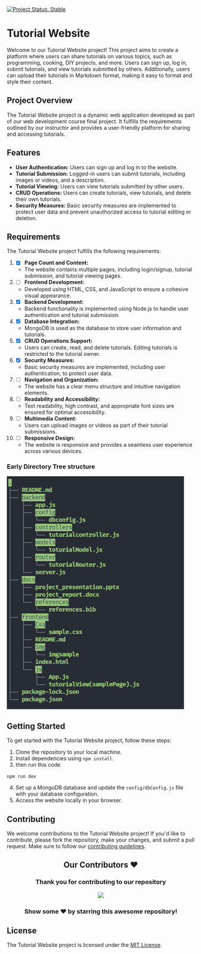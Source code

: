 [![Project Status: Stable](https://img.shields.io/badge/Project%20Status-Stable-brightgreen)](https://github.com/Abdallemo/Web-Dev-Final-Project-UTHM)


# Tutorial Website

Welcome to our Tutorial Website project! This project aims to create a platform where users can share tutorials on various topics, such as programming, cooking, DIY projects, and more. Users can sign up, log in, submit tutorials, and view tutorials submitted by others. Additionally, users can upload their tutorials in Markdown format, making it easy to format and style their content.
## Project Overview

The Tutorial Website project is a dynamic web application developed as part of our web development course final project. It fulfills the requirements outlined by our instructor and provides a user-friendly platform for sharing and accessing tutorials.

## Features

- **User Authentication:** Users can sign up and log in to the website.
- **Tutorial Submission:** Logged-in users can submit tutorials, including images or videos, and a description.
- **Tutorial Viewing:** Users can view tutorials submitted by other users.
- **CRUD Operations:** Users can create tutorials, view tutorials, and delete their own tutorials.
- **Security Measures:** Basic security measures are implemented to protect user data and prevent unauthorized access to tutorial editing or deletion.

## Requirements

The Tutorial Website project fulfills the following requirements:

1. - [x] **Page Count and Content:**
   - The website contains multiple pages, including login/signup, tutorial submission, and tutorial viewing pages.

2. - [ ] **Frontend Development:**
   - Developed using HTML, CSS, and JavaScript to ensure a cohesive visual appearance.

3. - [x] **Backend Development:**
   - Backend functionality is implemented using Node.js to handle user authentication and tutorial submission.

4. - [x] **Database Integration:**
   - MongoDB is used as the database to store user information and tutorials.

5. - [x] **CRUD Operations Support:**
   - Users can create, read, and delete tutorials. Editing tutorials is restricted to the tutorial owner.

6. - [x] **Security Measures:**
   - Basic security measures are implemented, including user authentication, to protect user data.

7. - [ ] **Navigation and Organization:**
   - The website has a clear menu structure and intuitive navigation elements.

8. - [ ] **Readability and Accessibility:**
   - Text readability, high contrast, and appropriate font sizes are ensured for optimal accessibility.

9. - [ ] **Multimedia Content:**
   - Users can upload images or videos as part of their tutorial submissions.

10. - [ ] **Responsive Design:**
    - The website is responsive and provides a seamless user experience across various devices.

### Early Directory Tree structure
<img src="https://github.com/Abdallemo/Web-Dev-Final-Project-UTHM/blob/main/readmeImags/dir_files_early_.png" >

<!-- 
- [x] So far we implemented 
<img src="https://github.com/Abdallemo/Web-Dev-Final-Project-UTHM/blob/main/readmeImags/Screenshot%202024-06-08%20041408.png" width="600px">
<img src="https://github.com/Abdallemo/Web-Dev-Final-Project-UTHM/blob/main/readmeImags/Screenshot%202024-06-08%20041420.png" width="600x">
<img src="https://github.com/Abdallemo/Web-Dev-Final-Project-UTHM/blob/main/readmeImags/Screenshot%202024-06-08%20041430.png" width="600px">
<img src="https://github.com/Abdallemo/Web-Dev-Final-Project-UTHM/blob/main/readmeImags/Screenshot%202024-06-08%20041441.png" width="600px">
-->
## Getting Started

To get started with the Tutorial Website project, follow these steps:

1. Clone the repository to your local machine.
2. Install dependencies using `npm install`.
3. then run this code 
~~~cli
npm run dev
~~~
4. Set up a MongoDB database and update the `config/dbConfig.js` file with your database configuration.
5. Access the website locally in your browser.

## Contributing

We welcome contributions to the Tutorial Website project! If you'd like to contribute, please fork the repository, make your changes, and submit a pull request. Make sure to follow our [contributing guidelines](CONTRIBUTING.md).

<div align="center">
  <h2>Our Contributors ❤️</h2>
  <h3>Thank you for contributing to our repository</h3>

<a href="https://github.com/Abdallemo/Web-Dev-Final-Project-UTHM/graphs/contributors">
<!-- it links to the "contributors" page of the Web-Dev-Final-Project-UTHM- repository. This page shows a graph of contributors and their contributions to the repository. -->
<img src="https://contributors-img.web.app/image?repo=Abdallemo/Web-Dev-Final-Project-UTHM" />

  </a>

### Show some ❤️ by starring this awesome repository!

</div>

## License

The Tutorial Website project is licensed under the [MIT License](LICENSE).
